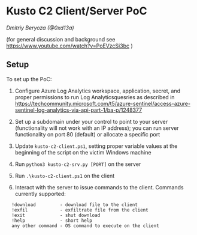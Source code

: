 # Kusto C2 Client/Server PoC

*Dmitriy Beryoza (@0xd13a)*

(for general discussion and background see https://www.youtube.com/watch?v=PoEVzcSi3bc )

## Setup

To set up the PoC:

1. Configure Azure Log Analytics workspace, application, secret, and proper permissions to run Log Analyticsquesries as described in 
https://techcommunity.microsoft.com/t5/azure-sentinel/access-azure-sentinel-log-analytics-via-api-part-1/ba-p/1248377

2. Set up a subdomain under your control to point to your server (functionality will not work with an IP address); you can run server functionality on port 80 (default) or allocate a specific port

3. Update `kusto-c2-client.ps1`, setting proper variable values at the beginning of the script on the victim Windows machine

4. Run `python3 kusto-c2-srv.py [PORT]` on the server

5. Run `.\kusto-c2-client.ps1` on the client

6. Interact with the server to issue commands to the client. Commands currently supported:
   
```
  !download         - download file to the client
  !exfil            - exfiltrate file from the client
  !exit             - shut download
  !help             - short help
  any other command - OS command to execute on the client
```
